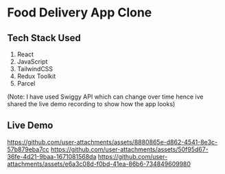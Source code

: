 # Food Delivery App Clone

## Tech Stack Used

1. React
2. JavaScript
3. TailwindCSS
4. Redux Toolkit
5. Parcel

(Note: I have used Swiggy API which can change over time hence ive shared the live demo recording to show how the app looks)
## Live Demo


https://github.com/user-attachments/assets/8880865e-d862-4541-8e3c-57b879eba7cc
https://github.com/user-attachments/assets/50f95d67-36fe-4d21-9baa-1671081568da
https://github.com/user-attachments/assets/e6a3c08d-f0bd-41ea-86b6-734849609980





